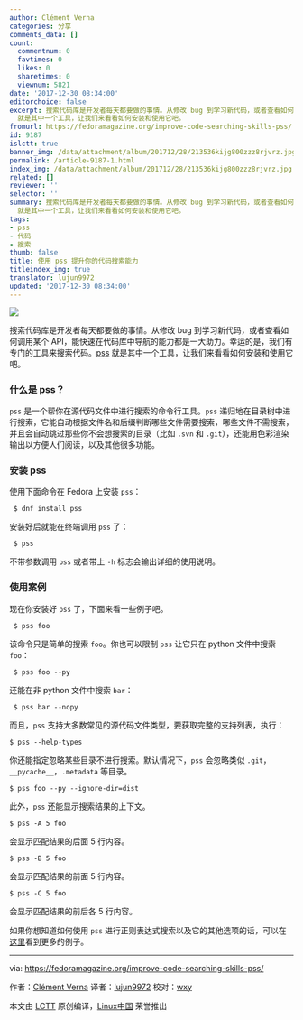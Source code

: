```yaml
---
author: Clément Verna
categories: 分享
comments_data: []
count:
  commentnum: 0
  favtimes: 0
  likes: 0
  sharetimes: 0
  viewnum: 5821
date: '2017-12-30 08:34:00'
editorchoice: false
excerpt: 搜索代码库是开发者每天都要做的事情。从修改 bug 到学习新代码，或者查看如何调用某个 API，能快速在代码库中导航的能力都是一大助力。幸运的是，我们有专门的工具来搜索代码。pss
  就是其中一个工具，让我们来看看如何安装和使用它吧。
fromurl: https://fedoramagazine.org/improve-code-searching-skills-pss/
id: 9187
islctt: true
banner_img: /data/attachment/album/201712/28/213536kijg800zzz8rjvrz.jpg
permalink: /article-9187-1.html
index_img: /data/attachment/album/201712/28/213536kijg800zzz8rjvrz.jpg.thumb.jpg
related: []
reviewer: ''
selector: ''
summary: 搜索代码库是开发者每天都要做的事情。从修改 bug 到学习新代码，或者查看如何调用某个 API，能快速在代码库中导航的能力都是一大助力。幸运的是，我们有专门的工具来搜索代码。pss
  就是其中一个工具，让我们来看看如何安装和使用它吧。
tags:
- pss
- 代码
- 搜索
thumb: false
title: 使用 pss 提升你的代码搜索能力
titleindex_img: true
translator: lujun9972
updated: '2017-12-30 08:34:00'
---
```


![](/data/attachment/album/201712/28/213536kijg800zzz8rjvrz.jpg)


搜索代码库是开发者每天都要做的事情。从修改 bug 到学习新代码，或者查看如何调用某个 API，能快速在代码库中导航的能力都是一大助力。幸运的是，我们有专门的工具来搜索代码。[pss](https://github.com/eliben/pss) 就是其中一个工具，让我们来看看如何安装和使用它吧。


### 什么是 pss？


`pss` 是一个帮你在源代码文件中进行搜索的命令行工具。`pss` 递归地在目录树中进行搜索，它能自动根据文件名和后缀判断哪些文件需要搜索，哪些文件不需搜索，并且会自动跳过那些你不会想搜索的目录（比如 `.svn` 和 `.git`），还能用色彩渲染输出以方便人们阅读，以及其他很多功能。


### 安装 pss


使用下面命令在 Fedora 上安装 `pss`：



```
 $ dnf install pss

```

安装好后就能在终端调用 `pss` 了：



```
 $ pss

```

不带参数调用 `pss` 或者带上 `-h` 标志会输出详细的使用说明。


### 使用案例


现在你安装好 `pss` 了，下面来看一些例子吧。



```
 $ pss foo

```

该命令只是简单的搜索 `foo`。你也可以限制 `pss` 让它只在 python 文件中搜索 `foo`：



```
 $ pss foo --py

```

还能在非 python 文件中搜索 `bar`：



```
 $ pss bar --nopy

```

而且，`pss` 支持大多数常见的源代码文件类型，要获取完整的支持列表，执行：



```
$ pss --help-types

```

你还能指定忽略某些目录不进行搜索。默认情况下，`pss` 会忽略类似 `.git`，`__pycache__`，`.metadata` 等目录。



```
$ pss foo --py --ignore-dir=dist

```

此外，`pss` 还能显示搜索结果的上下文。



```
$ pss -A 5 foo

```

会显示匹配结果的后面 5 行内容。



```
$ pss -B 5 foo

```

会显示匹配结果的前面 5 行内容。



```
$ pss -C 5 foo

```

会显示匹配结果的前后各 5 行内容。


如果你想知道如何使用 `pss` 进行正则表达式搜索以及它的其他选项的话，可以在[这里](https://github.com/eliben/pss/wiki/Usage-samples)看到更多的例子。




---


via: <https://fedoramagazine.org/improve-code-searching-skills-pss/>


作者：[Clément Verna](https://fedoramagazine.org) 译者：[lujun9972](https://github.com/lujun9972) 校对：[wxy](https://github.com/wxy)


本文由 [LCTT](https://github.com/LCTT/TranslateProject) 原创编译，[Linux中国](https://linux.cn/) 荣誉推出